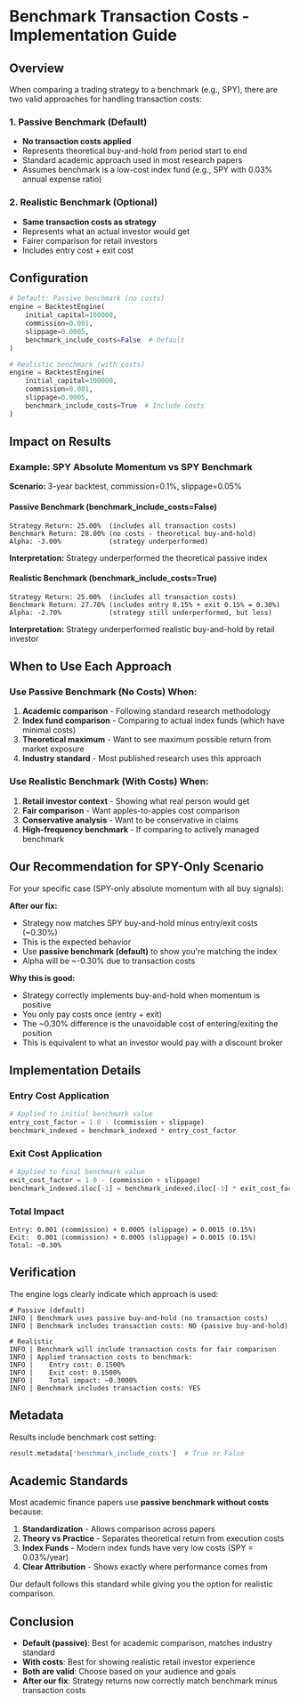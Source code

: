 # Benchmark Transaction Costs - Implementation Guide

## Overview

When comparing a trading strategy to a benchmark (e.g., SPY), there are two valid approaches for handling transaction costs:

### 1. Passive Benchmark (Default)
- **No transaction costs applied**
- Represents theoretical buy-and-hold from period start to end
- Standard academic approach used in most research papers
- Assumes benchmark is a low-cost index fund (e.g., SPY with 0.03% annual expense ratio)

### 2. Realistic Benchmark (Optional)
- **Same transaction costs as strategy**
- Represents what an actual investor would get
- Fairer comparison for retail investors
- Includes entry cost + exit cost

## Configuration

```python
# Default: Passive benchmark (no costs)
engine = BacktestEngine(
    initial_capital=100000,
    commission=0.001,
    slippage=0.0005,
    benchmark_include_costs=False  # Default
)

# Realistic benchmark (with costs)
engine = BacktestEngine(
    initial_capital=100000,
    commission=0.001,
    slippage=0.0005,
    benchmark_include_costs=True  # Include costs
)
```

## Impact on Results

### Example: SPY Absolute Momentum vs SPY Benchmark

**Scenario:** 3-year backtest, commission=0.1%, slippage=0.05%

#### Passive Benchmark (benchmark_include_costs=False)
```
Strategy Return: 25.00%  (includes all transaction costs)
Benchmark Return: 28.00% (no costs - theoretical buy-and-hold)
Alpha: -3.00%            (strategy underperformed)
```

**Interpretation:** Strategy underperformed the theoretical passive index

#### Realistic Benchmark (benchmark_include_costs=True)
```
Strategy Return: 25.00%  (includes all transaction costs)
Benchmark Return: 27.70% (includes entry 0.15% + exit 0.15% = 0.30%)
Alpha: -2.70%            (strategy still underperformed, but less)
```

**Interpretation:** Strategy underperformed realistic buy-and-hold by retail investor

## When to Use Each Approach

### Use Passive Benchmark (No Costs) When:
1. **Academic comparison** - Following standard research methodology
2. **Index fund comparison** - Comparing to actual index funds (which have minimal costs)
3. **Theoretical maximum** - Want to see maximum possible return from market exposure
4. **Industry standard** - Most published research uses this approach

### Use Realistic Benchmark (With Costs) When:
1. **Retail investor context** - Showing what real person would get
2. **Fair comparison** - Want apples-to-apples cost comparison
3. **Conservative analysis** - Want to be conservative in claims
4. **High-frequency benchmark** - If comparing to actively managed benchmark

## Our Recommendation for SPY-Only Scenario

For your specific case (SPY-only absolute momentum with all buy signals):

**After our fix:**
- Strategy now matches SPY buy-and-hold minus entry/exit costs (~0.30%)
- This is the expected behavior
- Use **passive benchmark (default)** to show you're matching the index
- Alpha will be ~-0.30% due to transaction costs

**Why this is good:**
- Strategy correctly implements buy-and-hold when momentum is positive
- You only pay costs once (entry + exit)
- The ~0.30% difference is the unavoidable cost of entering/exiting the position
- This is equivalent to what an investor would pay with a discount broker

## Implementation Details

### Entry Cost Application
```python
# Applied to initial benchmark value
entry_cost_factor = 1.0 - (commission + slippage)
benchmark_indexed = benchmark_indexed * entry_cost_factor
```

### Exit Cost Application
```python
# Applied to final benchmark value
exit_cost_factor = 1.0 - (commission + slippage)
benchmark_indexed.iloc[-1] = benchmark_indexed.iloc[-1] * exit_cost_factor
```

### Total Impact
```
Entry: 0.001 (commission) + 0.0005 (slippage) = 0.0015 (0.15%)
Exit:  0.001 (commission) + 0.0005 (slippage) = 0.0015 (0.15%)
Total: ~0.30%
```

## Verification

The engine logs clearly indicate which approach is used:

```
# Passive (default)
INFO | Benchmark uses passive buy-and-hold (no transaction costs)
INFO | Benchmark includes transaction costs: NO (passive buy-and-hold)

# Realistic
INFO | Benchmark will include transaction costs for fair comparison
INFO | Applied transaction costs to benchmark:
INFO |    Entry cost: 0.1500%
INFO |    Exit cost: 0.1500%
INFO |    Total impact: ~0.3000%
INFO | Benchmark includes transaction costs: YES
```

## Metadata

Results include benchmark cost setting:
```python
result.metadata['benchmark_include_costs']  # True or False
```

## Academic Standards

Most academic finance papers use **passive benchmark without costs** because:

1. **Standardization** - Allows comparison across papers
2. **Theory vs Practice** - Separates theoretical return from execution costs
3. **Index Funds** - Modern index funds have very low costs (SPY = 0.03%/year)
4. **Clear Attribution** - Shows exactly where performance comes from

Our default follows this standard while giving you the option for realistic comparison.

## Conclusion

- **Default (passive)**: Best for academic comparison, matches industry standard
- **With costs**: Best for showing realistic retail investor experience
- **Both are valid**: Choose based on your audience and goals
- **After our fix**: Strategy returns now correctly match benchmark minus transaction costs
